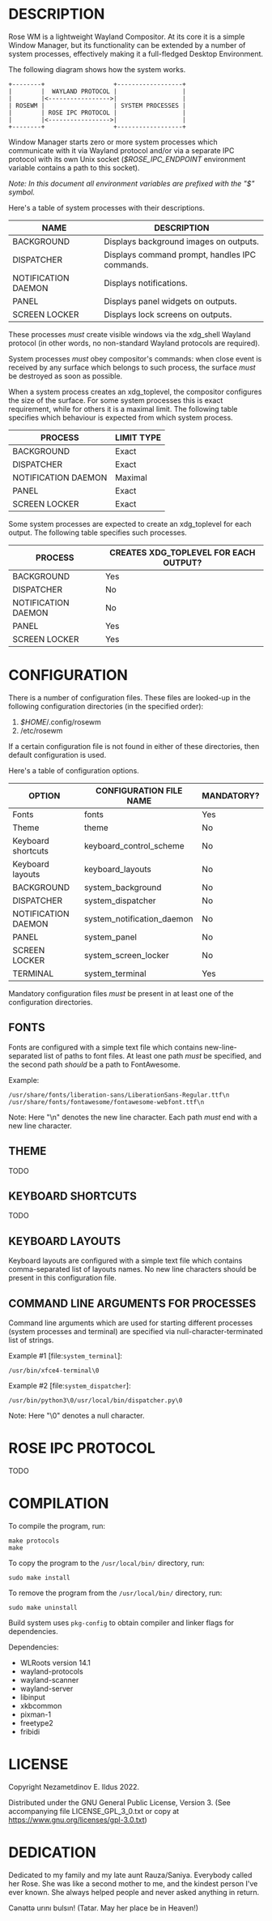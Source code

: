 # DESCRIPTION
Rose WM is a lightweight Wayland Compositor. At its core it is a simple Window
Manager, but its functionality can be extended by a number of system processes,
effectively making it a full-fledged Desktop Environment.

The following diagram shows how the system works.

```
+--------+                   +------------------+
|        |  WAYLAND PROTOCOL |                  |
|        |<----------------->|                  |
| ROSEWM |                   | SYSTEM PROCESSES |
|        | ROSE IPC PROTOCOL |                  |
|        |<----------------->|                  |
+--------+                   +------------------+
```

Window Manager starts zero or more system processes which communicate with it
via Wayland protocol and/or via a separate IPC protocol with its own Unix socket
(_$ROSE_IPC_ENDPOINT_ environment variable contains a path to this socket).

_Note: In this document all environment variables are prefixed with the "$"
symbol._

Here's a table of system processes with their descriptions.

| NAME                | DESCRIPTION                                    |
|---------------------|------------------------------------------------|
| BACKGROUND          | Displays background images on outputs.         |
| DISPATCHER          | Displays command prompt, handles IPC commands. |
| NOTIFICATION DAEMON | Displays notifications.                        |
| PANEL               | Displays panel widgets on outputs.             |
| SCREEN LOCKER       | Displays lock screens on outputs.              |

These processes _must_ create visible windows via the xdg_shell Wayland protocol
(in other words, no non-standard Wayland protocols are required).

System processes _must_ obey compositor's commands: when close event is received
by any surface which belongs to such process, the surface _must_ be destroyed as
soon as possible.

When a system process creates an xdg_toplevel, the compositor configures the
size of the surface. For some system processes this is exact requirement, while
for others it is a maximal limit. The following table specifies which behaviour
is expected from which system process.

| PROCESS             | LIMIT TYPE |
|---------------------|------------|
| BACKGROUND          | Exact      |
| DISPATCHER          | Exact      |
| NOTIFICATION DAEMON | Maximal    |
| PANEL               | Exact      |
| SCREEN LOCKER       | Exact      |

Some system processes are expected to create an xdg_toplevel for each output.
The following table specifies such processes.

| PROCESS             | CREATES XDG_TOPLEVEL FOR EACH OUTPUT? |
|---------------------|---------------------------------------|
| BACKGROUND          | Yes                                   |
| DISPATCHER          | No                                    |
| NOTIFICATION DAEMON | No                                    |
| PANEL               | Yes                                   |
| SCREEN LOCKER       | Yes                                   |

# CONFIGURATION
There is a number of configuration files. These files are looked-up in the
following configuration directories (in the specified order):
 1. _$HOME_/.config/rosewm
 2. /etc/rosewm

If a certain configuration file is not found in either of these directories,
then default configuration is used.

Here's a table of configuration options.

| OPTION              | CONFIGURATION FILE NAME    | MANDATORY? |
|---------------------|----------------------------|------------|
| Fonts               | fonts                      | Yes        |
| Theme               | theme                      | No         |
| Keyboard shortcuts  | keyboard_control_scheme    | No         |
| Keyboard layouts    | keyboard_layouts           | No         |
| BACKGROUND          | system_background          | No         |
| DISPATCHER          | system_dispatcher          | No         |
| NOTIFICATION DAEMON | system_notification_daemon | No         |
| PANEL               | system_panel               | No         |
| SCREEN LOCKER       | system_screen_locker       | No         |
| TERMINAL            | system_terminal            | Yes        |

Mandatory configuration files _must_ be present in at least one of the
configuration directories.

## FONTS
Fonts are configured with a simple text file which contains new-line-separated
list of paths to font files. At least one path _must_ be specified, and the
second path _should_ be a path to FontAwesome.

Example:
```
/usr/share/fonts/liberation-sans/LiberationSans-Regular.ttf\n
/usr/share/fonts/fontawesome/fontawesome-webfont.ttf\n
```

Note: Here "\n" denotes the new line character. Each path _must_ end with a new
line character.

## THEME
TODO

## KEYBOARD SHORTCUTS
TODO

## KEYBOARD LAYOUTS
Keyboard layouts are configured with a simple text file which contains
comma-separated list of layouts names. No new line characters should be present
in this configuration file.

## COMMAND LINE ARGUMENTS FOR PROCESSES
Command line arguments which are used for starting different processes (system
processes and terminal) are specified via null-character-terminated list of
strings.

Example #1 [file:`system_terminal`]:
```
/usr/bin/xfce4-terminal\0
```

Example #2 [file:`system_dispatcher`]:
```
/usr/bin/python3\0/usr/local/bin/dispatcher.py\0
```

Note: Here "\0" denotes a null character.

# ROSE IPC PROTOCOL
TODO

# COMPILATION
To compile the program, run:
```
make protocols
make
```

To copy the program to the `/usr/local/bin/` directory, run:
```
sudo make install
```

To remove the program from the `/usr/local/bin/` directory, run:
```
sudo make uninstall
```

Build system uses `pkg-config` to obtain compiler and linker flags for
dependencies.

Dependencies:
 * WLRoots version 14.1
 * wayland-protocols
 * wayland-scanner
 * wayland-server
 * libinput
 * xkbcommon
 * pixman-1
 * freetype2
 * fribidi

# LICENSE
Copyright Nezametdinov E. Ildus 2022.

Distributed under the GNU General Public License, Version 3.
(See accompanying file LICENSE_GPL_3_0.txt or copy at
https://www.gnu.org/licenses/gpl-3.0.txt)

# DEDICATION
Dedicated to my family and my late aunt Rauza/Saniya. Everybody called her Rose.
She was like a second mother to me, and the kindest person I've ever known. She
always helped people and never asked anything in return.

Cənəttə urını bulsın!
(Tatar. May her place be in Heaven!)
